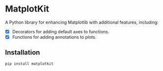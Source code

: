 # MatplotKit

A Python library for enhancing Matplotlib with additional features, including:

- [x] Decorators for adding default axes to functions.
- [x] Functions for adding annotations to plots.

## Installation

```bash
pip install matplotkit
```

